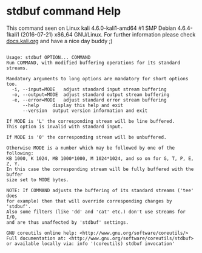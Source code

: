 # stdbuf command Help
 
 This command seen on Linux kali 4.6.0-kali1-amd64 #1 SMP Debian 4.6.4-1kali1 (2016-07-21) x86_64 GNU/Linux. For further information please check [docs.kali.org](docs.kali.org) and have a nice day buddy ;) 

~~~

Usage: stdbuf OPTION... COMMAND
Run COMMAND, with modified buffering operations for its standard streams.

Mandatory arguments to long options are mandatory for short options too.
  -i, --input=MODE   adjust standard input stream buffering
  -o, --output=MODE  adjust standard output stream buffering
  -e, --error=MODE   adjust standard error stream buffering
      --help     display this help and exit
      --version  output version information and exit

If MODE is 'L' the corresponding stream will be line buffered.
This option is invalid with standard input.

If MODE is '0' the corresponding stream will be unbuffered.

Otherwise MODE is a number which may be followed by one of the following:
KB 1000, K 1024, MB 1000*1000, M 1024*1024, and so on for G, T, P, E, Z, Y.
In this case the corresponding stream will be fully buffered with the buffer
size set to MODE bytes.

NOTE: If COMMAND adjusts the buffering of its standard streams ('tee' does
for example) then that will override corresponding changes by 'stdbuf'.
Also some filters (like 'dd' and 'cat' etc.) don't use streams for I/O,
and are thus unaffected by 'stdbuf' settings.

GNU coreutils online help: <http://www.gnu.org/software/coreutils/>
Full documentation at: <http://www.gnu.org/software/coreutils/stdbuf>
or available locally via: info '(coreutils) stdbuf invocation'

~~~

